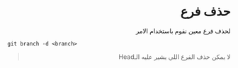 <div dir="rtl">

# حذف فرع

لحذف فرع معين نقوم باستخدام الامر 
<div dir="ltr">

    git branch -d <branch>

</div>

> لا يمكن حذف الفرع اللي يشير عليه الـHead


 </div>
